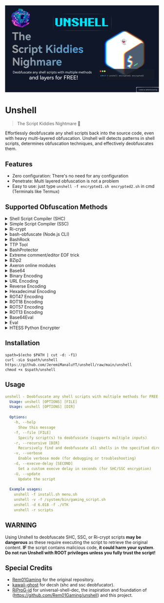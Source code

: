![unshell_hero](./unshell-banner.png)
# Unshell
> The Script Kiddies Nightmare 👻

Effortlessly deobfuscate any shell scripts back into the source code, even with heavy multi-layered obfuscation. Unshell will detects patterns in shell scripts, determines obfuscation techniques, and effectively deobfuscates them. 

## Features
- Zero configuration: There's no need for any configuration
- Penetrate: Multi layered obfuscation is not a problem
- Easy to use: just type `unshell -f encrypted1.sh encrypted2.sh` in cmd (Terminals like Termux)

## Supported Obfuscation Methods
<details>
<summary>Shell Script Compiler (SHC)</summary>
SHC works internally called execve to shell, it decrypted at runtimes and visible via command line args process

eg: <code>/bin/sh -c "decrypted shell"</code>
</details>

<details>
<summary>Simple Script Compiler (SSC)</summary>
Similar to SHC but uses C++. The shell script is read from file descriptor `3`, which can be accessed via `fd`.
</details>

<details>
<summary>Ri-crypt</summary>
Ri-crypt works internally called execve to shell, it decrypted at runtimes and visible via command line args process. We can retrieve the shell script using `strace`.
</details>

<details>
<summary>bash-obfuscate (Node.js CLI)</summary>
bash-obfuscate works by randomizing the script with random variable names and executing them via `eval`.  
</details>

<details>
<summary>BashRock</summary>
Bashrock works almost the same way as bash-obfuscate.
</details>

<details>
<summary>TTP Tool</summary>
It uses eval "$dec_1", variable (enc), random functions, random strings, random values, and multi-layered base64.
The creator of this obfuscation said "it has anti-decode feature" despite of "multi-layered Base64 encoding" and "hard-to-detect random lines" that he uses can EASILY be decoded.
As of this writing, unshell supports up to version 23 of this "tool". But, if it is the version 23, he adds a compare to check if there is any temp (or check sha256). If yes, it'll remove decode of the script, and say `echo "⚠️ Error: The file structure was changed 🤣."
sleep 999999`.
So you must decrypt it manually 🙃.
</details>

<details>
<summary>BashProtector</summary>
Bashrock randomizes the script with random variables layered by single `base64` encryption, then executes it in a single `eval` command.
</details>

<details>
<summary>Extreme comment/editor EOF trick</summary>
Some people obfuscate their script by adding generous amounts of comments until it becomes a really big file, tricking average text editors to crash while opening the script so people can't open it.
</details>

<details>
<summary>BZip2</summary>
Usually used for obfuscating tunneling/VPN scripts. The actual script is compressed with bzip2 and snuck inside the decompression script itself.
</details>

<details>
<summary>Axeron online modules</summary>
The script is actually stored somewhere online (usually public GitHub pages, a script kiddies' behavior), and the module script does only execution of the actual script after being downloaded from the cloud. The file link itself is obfuscated with base64 and rot17.
</details>

<details>
<summary>Base64</summary>
Not too crazy, just classic
`sh
echo "ZWNobyBzb21lIGJhc2U2NCBlbmNyeXB0ZWQgc2hpdAo=" | base64 -d | sh
`
</details>

<details>
<summary>Binary Encoding</summary>
Binary encoding involves converting the script into binary (0s and 1s) format. This is usually done by encoding each character into its binary equivalent, making the script unreadable to the human eye. It can be executed with a simple shell script after conversion.
  Example:
`
echo "01001000 01100101 01101100 01101100 01101111" | xxd -r -p | sh
`
</details>

<details>
<summary>URL Encoding</summary>
URL encoding replaces special characters with percent-encoded characters. It is often used to obfuscate URLs but can also be used to obscure shell scripts. The encoded string must be decoded back to its original form for execution.
  Example:
`
echo "echo%20Hello%20World%21" | sed 's/%/\\x/g' | xargs -0 bash -c
`
</details>

<details>
<summary>Reverse Encoding</summary>
Reverse encoding simply reverses the string of the script. It can make the script hard to read but is easily reversible by reversing the string back.
  Example:
`
echo "dlrow olleh" | rev | sh
`
</details>

<details>
<summary>Hexadecimal Encoding</summary>
Hexadecimal encoding is a method of representing the shell script characters in hexadecimal format. This can make the script unreadable until it's converted back to its original form.
  Example:
`
echo "68656c6c6f" | xxd -r -p | sh
`
</details>

<details>
<summary>ROT47 Encoding</summary>
ROT47 is similar to ROT13, but it shifts the ASCII characters by 47 positions. It is used to obscure the text by shifting readable characters.
  Example:
`
echo "U29tZSB0ZXh0" | tr 'A-Za-z0-9' 'P-ZA-Op-z0-9' | base64 -d
`
</details>

<details>
<summary>ROT18 Encoding</summary>
ROT18 is a variant of ROT13 that applies both ROT13 and ROT5 encoding. It shifts alphabetic characters by 13 positions and numeric characters by 5 positions.
  Example:
`
echo "12345" | tr '0-9' '5-9A-Ea-e' | tr 'A-Za-z' 'N-ZA-Mn-za-m'
`
</details>

<details>
<summary>ROT57 Encoding</summary>
ROT57 is a more complex variant of ROT47 that shifts letters by 57 positions in the ASCII table, making the script harder to decode.
  Example:
`
echo "TestMessage" | tr 'A-Za-z0-9' 'C-ZA-B1-9A-B' | base64 -d
`
</details>

<details>
<summary>ROT13 Encoding</summary>
ROT13 shifts the alphabet by 13 positions. Itâ€™s often used in forums and newsgroups to obscure spoilers, puzzles, or simple ciphers.
  Example:
`
echo "Uryyb Jbeyq" | tr 'A-Za-z' 'N-ZA-Mn-za-m' | sh
`
</details>

<details>
<summary>Base64Eval</summary>
Combines Base64 encoding with the eval command to obfuscate and execute shell commands dynamically.

The script is encoded using Base64 and then decoded and executed via eval, hiding the original command in the process.
  Example:
`
echo "ZWNobyAnSGVsbG8gd29ybGQhJwo=" | base64 --decode | eval
`
This decodes the Base64 string and executes the command ` echo 'Hello world!' `.
</details>

<details>
<summary>Eval</summary>
eval is used to evaluate and execute a string as a shell command. It can be used for code obfuscation, often alongside Base64 encoding or other encoding techniques, to dynamically execute potentially hidden or obfuscated commands.

The main risk is that eval can execute arbitrary code, making it a common tool for obfuscating code.
  Example:
`
encoded="ZWNobyAnSGVsbG8gd29ybGQhJwo="
decoded=$(echo $encoded | base64 --decode)
eval $decoded
`
In this case, the Base64 string is decoded and then executed by eval, revealing and running the hidden command (echo 'Hello World').
</details>


<details>
<summary>HTESS Python Encrypter</summary>
HTESS Python Encrypter is a multi-layered obfuscation technique that combines Bash-obfuscation, Base64 encoding, and Hexadecimal conversion.

How HTESS Python Encrypter Works:
1. **Layer 1-2: Bash-Obfuscation**
   - Uses `eval`, randomized variables, or other techniques to obscure the script.
   - Before decryption, remove these markers:
     ```bash
     # Option encode/obfuscate: 1
     # https://anotepad.com/notes/eabcnj39
     ```

2. **Layer 3-4: Base64 Encoding (Double Layer)**
   - The script is encoded using **Base64 twice**.
   - Before decryption, remove:
     ```bash
     sh -c "$(echo -e '
     ' | base64 -d)"
     # Option encode/obfuscate: 2
     # https://anotepad.com/notes/eabcnj39
     ```

3. **Layer 5: Hexadecimal Encoding (xxd -r -p)**
   - The final stage encrypts the script in **hexadecimal format** using `xxd -r -p`.
   - Before decryption, remove:
     ```bash
     sh -c "$(echo -e '
     ' | xxd -r -p)"
     # Option encode/obfuscate: 4
     # https://anotepad.com/notes/eabcnj39
     ```

HTESS Python Encrypter Decryption Process:
- **Remove obfuscation markers**.
- **Execute the de-obfuscated script to extract Base64 and Hex layers**.
- **Decode Base64 twice**.
- **Convert Hexadecimal to binary using `xxd -r -p`**.

HTESS Python Encrypter follows a structured obfuscation method that can be reversed systematically using the above steps.
</details>

## Installation
```shell
spath=$(echo $PATH | cut -d: -f1)
curl -sLo $spath/unshell https://github.com/JeremiManaluYT/unshell/raw/main/unshell
chmod +x $spath/unshell
```

## Usage
```yaml
unshell - Deobfuscate any shell scripts with multiple methods for FREE!
  Usage: unshell [OPTIONS] [FILE]
  Usage: unshell [OPTIONS] [DIR]

  Options:
    -h, --help
      Show this message
    -f, --file [FILE]
      Specify script(s) to deobfuscate (supports multiple inputs)
    -r, --recursive [DIR]
      Recursively find and deobfuscate all shells in the specified directory
    -v, --verbose
      Enable verbose mode (for debugging or troubleshooting)
    -d, --execve-delay [SECOND]
      Set a custom execve delay in seconds (for SHC/SSC encryption)
    -U, --update
      Update the script

  Example usages:
    unshell -f install.sh menu.sh
    unshell -v -f /system/bin/gaming_script.sh
    unshell -d 6.018 -f ./VTK
    unshell -r scripts
```

## WARNING
Using Unshell to deobfuscate SHC, SSC, or Ri-crypt scripts **may be dangerous** as these require executing the script to retrieve the original content. **IF** the script contains malicious code, **it could harm your system**. **Do not run Unshell with ROOT privileges unless you fully trust the script!**

## Special Credits
- [Rem01Gaming](https://github.com/Rem01Gaming/unshell) for the original repository.
- [kawaii-ghost](https://github.com/kawaii-ghost/deshc) for decsh (shc and ssc deobfucator).
- [RiProG-id](https://github.com/RiProG-id/Universal-Shell-Dec.git) for universal-shell-dec, the inspiration and foundation of (https://github.com/Rem01Gaming/unshell) and this project.